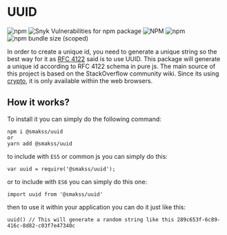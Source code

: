 # UUID

![npm](https://img.shields.io/npm/v/@smakss/uuid) ![Snyk Vulnerabilities for npm package](https://img.shields.io/snyk/vulnerabilities/npm/@smakss/uuid) ![NPM](https://img.shields.io/npm/l/@smakss/uuid) ![npm](https://img.shields.io/npm/dm/@smakss/uuid) ![npm bundle size (scoped)](https://img.shields.io/bundlephobia/min/@smakss/uuid)

In order to create a unique id, you need to generate a unique string so the best way for it as [RFC 4122](https://www.ietf.org/rfc/rfc4122.txt) said is to use UUID. This package will generate a unique id according to RFC 4122 schema in pure js. The main source of this project is based on the StackOverflow community wiki. Since its using [crypto](https://developer.mozilla.org/en-US/docs/Web/API/Window/crypto), it is only available within the web browsers.

## How it works?

To install it you can simply do the following command:

```
npm i @smakss/uuid
or
yarn add @smakss/uuid
```

to include with `ES5` or common js you can simply do this:

```
var uuid = require('@smakss/uuid');
```

or to include with `ES6` you can simply do this one:

```
import uuid from '@smakss/uuid'
```

then to use it within your application you can do it just like this:

```
uuid() // This will generate a random string like this 289c653f-6c89-416c-8d82-c03f7e47340c
```

